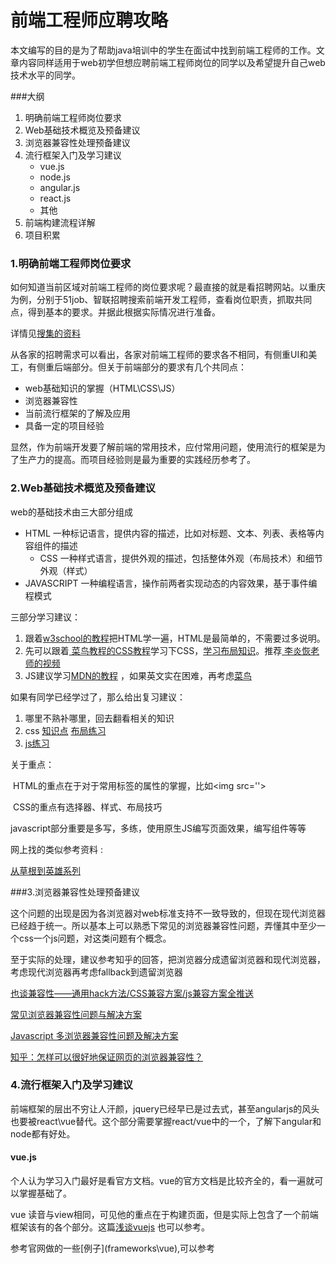 # 前端工程师应聘攻略

本文编写的目的是为了帮助java培训中的学生在面试中找到前端工程师的工作。文章内容同样适用于web初学但想应聘前端工程师岗位的同学以及希望提升自己web技术水平的同学。

###大纲

1. 明确前端工程师岗位要求
2. Web基础技术概览及预备建议
3. 浏览器兼容性处理预备建议
4. 流行框架入门及学习建议
   - vue.js
   - node.js
   - angular.js
   - react.js
   - 其他
5. 前端构建流程详解
6. 项目积累



### 1.明确前端工程师岗位要求

如何知道当前区域对前端工程师的岗位要求呢？最直接的就是看招聘网站。以重庆为例，分别于51job、智联招聘搜索前端开发工程师，查看岗位职责，抓取共同点，得到基本的要求。并据此根据实际情况进行准备。

详情见[搜集的资料](webdev_reqirement.md)

从各家的招聘需求可以看出，各家对前端工程师的要求各不相同，有侧重UI和美工，有侧重后端部分。但关于前端部分的要求有几个共同点：

- web基础知识的掌握（HTML\CSS\JS）
- 浏览器兼容性
- 当前流行框架的了解及应用
- 具备一定的项目经验

显然，作为前端开发要了解前端的常用技术，应付常用问题，使用流行的框架是为了生产力的提高。而项目经验则是最为重要的实践经历参考了。

### 2.Web基础技术概览及预备建议

web的基础技术由三大部分组成

- HTML 		一种标记语言，提供内容的描述，比如对标题、文本、列表、表格等内容组件的描述
  - CSS          一种样式语言，提供外观的描述，包括整体外观（布局技术）和细节外观（样式）
- JAVASCRIPT    一种编程语言，操作前两者实现动态的内容效果，基于事件编程模式

三部分学习建议：

1. 跟着[w3school的教程](http://www.w3school.com.cn/html/index.asp)把HTML学一遍，HTML是最简单的，不需要过多说明。
2. 先可以跟着[ 菜鸟教程的CSS教程](http://www.runoob.com/css/css-tutorial.html)学习下CSS，[学习布局知识](http://zh.learnlayout.com/)。推荐[ 李炎恢老师的视频](http://study.163.com/course/introduction/1003005.htm)
3. JS建议学习[MDN的教程](https://developer.mozilla.org/zh-CN/docs/Web/JavaScript) ，如果英文实在困难，再考虑[菜鸟](http://www.runoob.com/js/js-tutorial.html)

如果有同学已经学过了，那么给出复习建议：

1. 哪里不熟补哪里，回去翻看相关的知识
2. css [知识点](http://www.imooc.com/article/2235) [布局练习](http://www.jianshu.com/p/b314f9915a00)   
3. [js练习](http://www.mhero.com/) 

关于重点：

​	HTML的重点在于对于常用标签的属性的掌握，比如\<img src=''>

​	CSS的重点有选择器、样式、布局技巧

​	javascript部分重要是多写，多练，使用原生JS编写页面效果，编写组件等等

网上找的类似参考资料 : 

[从草根到英雄系列](http://www.jianshu.com/p/8e639ae10dfe)



###3.浏览器兼容性处理预备建议 

这个问题的出现是因为各浏览器对web标准支持不一致导致的，但现在现代浏览器已经趋于统一。所以基本上可以熟悉下常见的浏览器兼容性问题，弄懂其中至少一个css一个js问题，对这类问题有个概念。

至于实际的处理，建议参考知乎的回答，把浏览器分成遗留浏览器和现代浏览器，考虑现代浏览器再考虑fallback到遗留浏览器

[也谈兼容性——通用hack方法/CSS兼容方案/js兼容方案全推送](https://zhuanlan.zhihu.com/p/25123086?refer=dreawer)

[常见浏览器兼容性问题与解决方案](http://blog.csdn.net/chuyuqing/article/details/37561313/)

[Javascript 多浏览器兼容性问题及解决方案](http://www.jb51.net/article/21483.htm)

[ 知乎：怎样可以很好地保证网页的浏览器兼容性？](https://www.zhihu.com/question/19736007)



### 4.流行框架入门及学习建议

前端框架的层出不穷让人汗颜，jquery已经早已是过去式，甚至angularjs的风头也要被react\vue替代。这个部分需要掌握react/vue中的一个，了解下angular和node都有好处。

#### vue.js

个人认为学习入门最好是看官方文档。vue的官方文档是比较齐全的，看一遍就可以掌握基础了。

vue 读音与view相同，可见他的重点在于构建页面，但是实际上包含了一个前端框架该有的各个部分。这篇[浅谈vuejs](http://www.cnblogs.com/luozhihao/p/5329440.html) 也可以参考。

参考官网做的一些[例子](frameworks\vue\),可以参考





